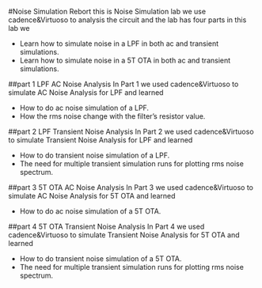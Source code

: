 #Noise Simulation Rebort 
this is Noise Simulation lab we use cadence&Virtuoso to analysis the circuit and the lab has four parts
in this lab we
- Learn how to simulate noise in a LPF in both ac and transient simulations.
- Learn how to simulate noise in a 5T OTA in both ac and transient simulations.


##part 1 LPF AC Noise Analysis
In Part 1 we used cadence&Virtuoso to simulate AC Noise Analysis for LPF and learned
- How to do ac noise simulation of a LPF.
- How the rms noise change with the filter’s resistor value.

##part 2 LPF Transient Noise Analysis
In Part 2 we used cadence&Virtuoso to simulate Transient Noise Analysis for LPF and learned
- How to do transient noise simulation of a LPF.
- The need for multiple transient simulation runs for plotting rms noise spectrum.

##part 3 5T OTA AC Noise Analysis
In Part 3 we used cadence&Virtuoso to simulate AC Noise Analysis for 5T OTA and learned
- How to do ac noise simulation of a 5T OTA.

##part 4 5T OTA Transient Noise Analysis
In Part 4 we used cadence&Virtuoso to simulate Transient Noise Analysis for 5T OTA and learned
- How to do transient noise simulation of a 5T OTA.
- The need for multiple transient simulation runs for plotting rms noise spectrum.
